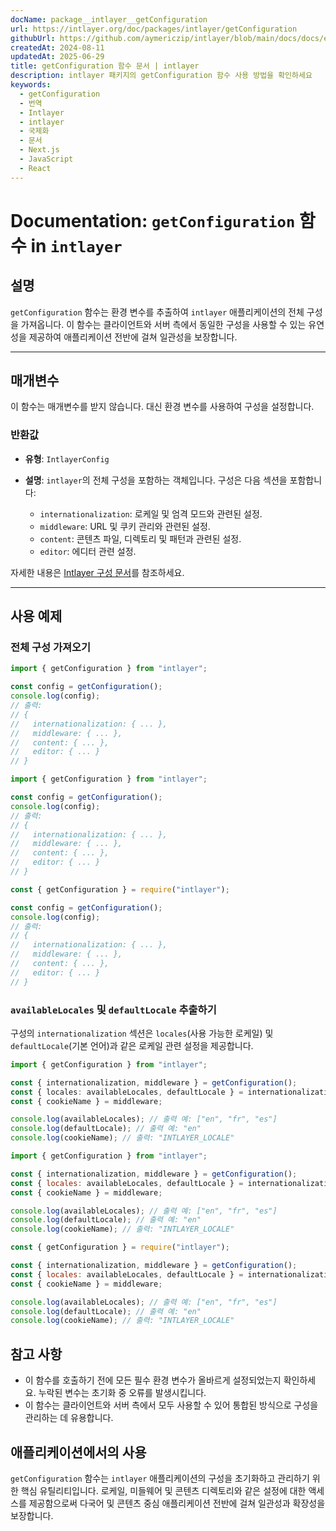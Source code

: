 ```yaml
---
docName: package__intlayer__getConfiguration
url: https://intlayer.org/doc/packages/intlayer/getConfiguration
githubUrl: https://github.com/aymericzip/intlayer/blob/main/docs/docs/en/packages/intlayer/getConfiguration.md
createdAt: 2024-08-11
updatedAt: 2025-06-29
title: getConfiguration 함수 문서 | intlayer
description: intlayer 패키지의 getConfiguration 함수 사용 방법을 확인하세요
keywords:
  - getConfiguration
  - 번역
  - Intlayer
  - intlayer
  - 국제화
  - 문서
  - Next.js
  - JavaScript
  - React
---
```


# Documentation: `getConfiguration` 함수 in `intlayer`

## 설명

`getConfiguration` 함수는 환경 변수를 추출하여 `intlayer` 애플리케이션의 전체 구성을 가져옵니다. 이 함수는 클라이언트와 서버 측에서 동일한 구성을 사용할 수 있는 유연성을 제공하여 애플리케이션 전반에 걸쳐 일관성을 보장합니다.

---

## 매개변수

이 함수는 매개변수를 받지 않습니다. 대신 환경 변수를 사용하여 구성을 설정합니다.

### 반환값

- **유형**: `IntlayerConfig`
- **설명**: `intlayer`의 전체 구성을 포함하는 객체입니다. 구성은 다음 섹션을 포함합니다:

  - `internationalization`: 로케일 및 엄격 모드와 관련된 설정.
  - `middleware`: URL 및 쿠키 관리와 관련된 설정.
  - `content`: 콘텐츠 파일, 디렉토리 및 패턴과 관련된 설정.
  - `editor`: 에디터 관련 설정.

자세한 내용은 [Intlayer 구성 문서](https://github.com/aymericzip/intlayer/blob/main/docs/docs/ko/configuration.md)를 참조하세요.

---

## 사용 예제

### 전체 구성 가져오기

```typescript codeFormat="typescript"
import { getConfiguration } from "intlayer";

const config = getConfiguration();
console.log(config);
// 출력:
// {
//   internationalization: { ... },
//   middleware: { ... },
//   content: { ... },
//   editor: { ... }
// }
```

```javascript codeFormat="esm"
import { getConfiguration } from "intlayer";

const config = getConfiguration();
console.log(config);
// 출력:
// {
//   internationalization: { ... },
//   middleware: { ... },
//   content: { ... },
//   editor: { ... }
// }
```

```javascript codeFormat="commonjs"
const { getConfiguration } = require("intlayer");

const config = getConfiguration();
console.log(config);
// 출력:
// {
//   internationalization: { ... },
//   middleware: { ... },
//   content: { ... },
//   editor: { ... }
// }
```

### `availableLocales` 및 `defaultLocale` 추출하기

구성의 `internationalization` 섹션은 `locales`(사용 가능한 로케일) 및 `defaultLocale`(기본 언어)과 같은 로케일 관련 설정을 제공합니다.

```typescript codeFormat="typescript"
import { getConfiguration } from "intlayer";

const { internationalization, middleware } = getConfiguration();
const { locales: availableLocales, defaultLocale } = internationalization;
const { cookieName } = middleware;

console.log(availableLocales); // 출력 예: ["en", "fr", "es"]
console.log(defaultLocale); // 출력 예: "en"
console.log(cookieName); // 출력: "INTLAYER_LOCALE"
```

```javascript codeFormat="esm"
import { getConfiguration } from "intlayer";

const { internationalization, middleware } = getConfiguration();
const { locales: availableLocales, defaultLocale } = internationalization;
const { cookieName } = middleware;

console.log(availableLocales); // 출력 예: ["en", "fr", "es"]
console.log(defaultLocale); // 출력 예: "en"
console.log(cookieName); // 출력: "INTLAYER_LOCALE"
```

```javascript codeFormat="commonjs"
const { getConfiguration } = require("intlayer");

const { internationalization, middleware } = getConfiguration();
const { locales: availableLocales, defaultLocale } = internationalization;
const { cookieName } = middleware;

console.log(availableLocales); // 출력 예: ["en", "fr", "es"]
console.log(defaultLocale); // 출력 예: "en"
console.log(cookieName); // 출력: "INTLAYER_LOCALE"
```

## 참고 사항

- 이 함수를 호출하기 전에 모든 필수 환경 변수가 올바르게 설정되었는지 확인하세요. 누락된 변수는 초기화 중 오류를 발생시킵니다.
- 이 함수는 클라이언트와 서버 측에서 모두 사용할 수 있어 통합된 방식으로 구성을 관리하는 데 유용합니다.

## 애플리케이션에서의 사용

`getConfiguration` 함수는 `intlayer` 애플리케이션의 구성을 초기화하고 관리하기 위한 핵심 유틸리티입니다. 로케일, 미들웨어 및 콘텐츠 디렉토리와 같은 설정에 대한 액세스를 제공함으로써 다국어 및 콘텐츠 중심 애플리케이션 전반에 걸쳐 일관성과 확장성을 보장합니다.
